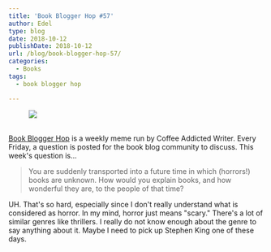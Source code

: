 ```yaml
---
title: 'Book Blogger Hop #57'
author: Edel
type: blog
date: 2018-10-12
publishDate: 2018-10-12
url: /blog/book-blogger-hop-57/
categories:
  - Books
tags:
  - book blogger hop

---
```

<figure><a rel="_nofollow" href="http://www.coffeeaddictedwriter.com/p/blog-page.html"><img src="https://i1.wp.com/3.bp.blogspot.com/-2bKizvp-A9w/WEjGAM4OjJI/AAAAAAAAV50/nU3xHQNtvSQQ8dRsB8OueG061E99KPrYACLcB/s1600/Book%2BBlogger%2BHop%2B%2528Final%2529.png?w=663&#038;ssl=1" data-recalc-dims="1" /></a></figure> 

<a rel="_nofollow" href="http://www.coffeeaddictedwriter.com/p/blog-page.html"></a>

<a rel="_nofollow" href="http://www.coffeeaddictedwriter.com/p/blog-page.html"><br /> </a><a rel="_nofollow" href="http://www.coffeeaddictedwriter.com/p/blog-page.html">Book Blogger Hop</a> is a weekly meme run by Coffee Addicted Writer. Every Friday, a question is posted for the book blog community to discuss. This week's question is&#8230;

> You are suddenly transported into a future time in which (horrors!) books are unknown. How would you explain books, and how wonderful they are, to the people of that time?

UH. That's so hard, especially since I don't really understand what is considered as horror. In my mind, horror just means "scary." There's a lot of similar genres like thrillers. I really do not know enough about the genre to say anything about it. Maybe I need to pick up Stephen King one of these days.